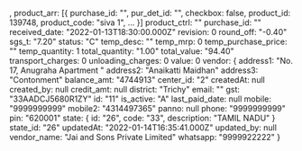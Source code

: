 ,
product_arr: [{
purchase_id: "",
pur_det_id: "",
checkbox: false,
product_id: 139748,
product_code: "siva 1",
…
}]
product_ctrl: ""
purchase_id: ""
received_date: "2022-01-13T18:30:00.000Z"
revision: 0
round_off: "-0.40"
sgs_t: "7.20"
status: "C"
temp_desc: ""
temp_mrp: 0
temp_purchase_price: ""
temp_quantity: 1
total_quantity: "1.00"
total_value: "94.40"
transport_charges: 0
unloading_charges: 0
value: 0
vendor: {
address1: "No. 17, Anugraha Apartment "
address2: "Anaikatti Maidhan"
address3: "Contonment"
balance_amt: "4744913"
center_id: "2"
createdAt: null
created_by: null
credit_amt: null
district: "Trichy"
email: ""
gst: "33AADCJ5680R1ZY"
id: "11"
is_active: "A"
last_paid_date: null
mobile: "9999999999"
mobile2: "4314497365"
panno: null
phone: "9999999999"
pin: "620001"
state: {
id: "26",
code: "33",
description: "TAMIL NADU"
}
state_id: "26"
updatedAt: "2022-01-14T16:35:41.000Z"
updated_by: null
vendor_name: "Jai and Sons Private Limited"
whatsapp: "9999922222"
}
